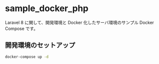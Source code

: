 # sample_docker_php
Laravel 8 に関して、開発環境と Docker 化したサーバ環境のサンプル Docker Compose です。

## 開発環境のセットアップ
```bash
docker-compose up -d
```
